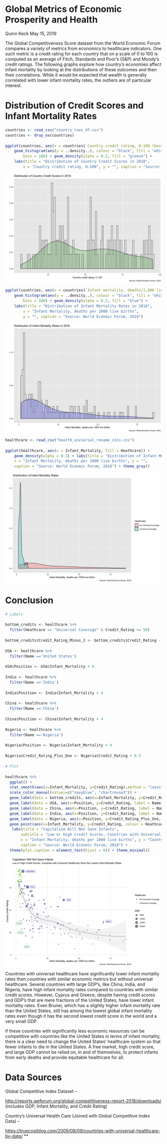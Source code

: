 Global Metrics of Economic Prosperity and Health
================
Quinn Keck
May 15, 2019

The Global Competitiveness Score dataset from the World Economic Forum compares a variety of metrics from economics to healthcare indicators. One such metric is a credit rating for each country that on a scale of 0 to 100 is computed as an average of Fitch, Standards and Poor’s (S&P) and Moody’s credit ratings. The following graphs explore how country’s economies affect infant mortality by looking at the distributions of these outcomes and then their correlations. While it would be expected that wealth is generally correlated with lower infant mortality rates, the outliers are of particular interest.

Distribution of Credit Scores and Infant Mortality Rates
========================================================

``` r
countries <- read_csv("country_rows_df.csv")
countries <- drop_na(countries)

ggplot(countries, aes(x = countries$`Country credit rating, 0–100 (best)*`)) + 
    geom_histogram(aes(y = ..density..), colour = "black", fill = "white", 
        bins = 100) + geom_density(alpha = 0.2, fill = "green4") + 
    labs(title = "Distribution of Country Credit Scores in 2018", 
        x = "Country credit rating, 0–100", y = "", caption = "Source: World Econmic Forum, 2018")
```

<img src="global_healthcare_anaylsis_files/figure-markdown_github/unnamed-chunk-1-1.png" style="display: block; margin: auto;" />

``` r
ggplot(countries, aes(x = countries$`Infant mortality, deaths/1,000 live births*`)) + 
    geom_histogram(aes(y = ..density..), colour = "black", fill = "white", 
        bins = 100) + geom_density(alpha = 0.2, fill = "blue") + 
    labs(title = "Distribution of Infant Mortality Rates in 2018", 
        x = "Infant Mortality, deaths per 1000 live births", 
        y = "", caption = "Source: World Econmic Forum, 2018")
```

<img src="global_healthcare_anaylsis_files/figure-markdown_github/unnamed-chunk-2-1.png" style="display: block; margin: auto;" />

``` r
healthcare <- read_csv("health_unviersal_rename_cols.csv")

ggplot(healthcare, aes(x = Infant_Mortality, fill = Heathcare)) + 
    geom_density(alpha = 0.3) + labs(title = "Distribution of Infant Mortality Rates", 
    x = "Infant Mortality, deaths per 1000 live births", y = "", 
    caption = "Source: World Econmic Forum, 2018") + theme_gray()
```

<img src="global_healthcare_anaylsis_files/figure-markdown_github/unnamed-chunk-3-1.png" style="display: block; margin: auto;" />

Conclusion
==========

``` r
# Labels

bottom_credits <- healthcare %>%
  filter(Heathcare == "Universal Coverage" & Credit_Rating <= 50) 

bottom_credits$Credit_Rating_Minus_3 <- bottom_credits$Credit_Rating - 3

USA <- healthcare %>%
  filter(Name =='United States')

USA$Position <- USA$Infant_Mortality + 6

India <- healthcare %>%
  filter(Name =='India')

India$Position <- India$Infant_Mortality + 4

China <- healthcare %>%
  filter(Name =='China')

China$Position <- China$Infant_Mortality + 4

Nigeria <- healthcare %>%
  filter(Name =='Nigeria')

Nigeria$Position <- Nigeria$Infant_Mortality + 4

Nigeria$Credit_Rating_Plus_One <- Nigeria$Credit_Rating + 0.5

# Plot 

healthcare %>%
  ggplot() +
  stat_smooth(aes(x=Infant_Mortality, y=Credit_Rating),method = "loess", col = "gray", alpha =0.1) +
  scale_color_manual(values=c("navyblue", "chartreuse3")) +
  geom_label(data = bottom_credits, aes(x=Infant_Mortality, y=Credit_Rating_Minus_3, label = Name), colour = "springgreen4", size = 2, fontface = "bold", alpha = 0.9) +# se=FALSE 
  geom_label(data = USA, aes(x=Position, y=Credit_Rating, label = Name), colour = "darkblue", size = 2, fontface = "bold", alpha = 0.9) + 
  geom_label(data = China, aes(x=Position, y=Credit_Rating, label = Name), colour = "darkblue", size = 2, fontface = "bold", alpha = 0.9) +
  geom_label(data = India, aes(x=Position, y=Credit_Rating, label = Name), colour = "darkblue", size = 2, fontface = "bold", alpha = 0.9) +
  geom_label(data = Nigeria, aes(x=Position, y=Credit_Rating_Plus_One, label = Name), colour = "darkblue", size = 2, fontface = "bold", alpha = 0.9) +
  geom_point(aes(x=Infant_Mortality, y=Credit_Rating, colour = Heathcare, size=GDP), alpha=0.5) +
   labs(title = "Capitalism Will Not Save Infants",
       subtitle = "Low or High Credit Scores, Countries with Universal Healthcare Have the Lowest Infant Mortality Rates",
       x = "Infant Mortality, deaths per 1000 live births", y = "County Credit Rating",
       caption = "Source: World Econmic Forum, 2018") +
  theme(plot.caption = element_text(hjust = 0)) + theme_minimal()
```

<img src="global_healthcare_anaylsis_files/figure-markdown_github/unnamed-chunk-4-1.png" style="display: block; margin: auto;" />

Countries with universal healthcare have significantly lower infant mortality rates then countries with similar economic metrics but without universal healthcare. Several countries with large GDP’s, like China, India, and Nigeria, have high infant mortality rates compared to countries with similar credit scores. However, Cyprus and Greece, despite having credit scores and GDP’s that are mere fractions of the United States, have lower infant mortality rates. Even Brunei, which has a slightly higher infant mortality rate than the United States, still has among the lowest global infant mortality rates even though it has the second lowest credit score in the world and a very small GDP.

If these countries with significantly less economic resources can be competitive with countries like the United States in terms of infant mortality, there is a clear need to change the United States’ healthcare system so that fewer infants to die in the United States. A free market, high credit score, and large GDP cannot be relied on, in and of themselves, to protect infants from early deaths and provide equitable healthcare for all.

Data Sources
============

Global Competitive Index Dataset –

<http://reports.weforum.org/global-competitiveness-report-2018/downloads/> (includes GDP, Infant Mortality, and Credit Rating)

Country’s Universal Health Care (Joined with Global Competitive Index Data) –

<https://truecostblog.com/2009/08/09/countries-with-universal-healthcare-by-date/> \*\*
